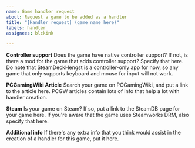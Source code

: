 ```yaml
---
name: Game handler request
about: Request a game to be added as a handler
title: "[Handler request] (game name here)"
labels: handler
assignees: blckink

---
```


**Controller support**
Does the game have native controller support? If not, is there a mod for the game that adds controller support? Specify that here. Do note that SteamDeckHengst is a controller-only app for now, so any game that only supports keyboard and mouse for input will not work.

**PCGamingWiki Article**
Search your game on PCGamingWiki, and put a link to the article here. PCGW articles contain lots of info that help a lot with handler creation.

**Steam**
Is your game on Steam? If so, put a link to the SteamDB page for your game here. If you're aware that the game uses Steamworks DRM, also specify that here.

**Additional info**
If there's any extra info that you think would assist in the creation of a handler for this game, put it here.
